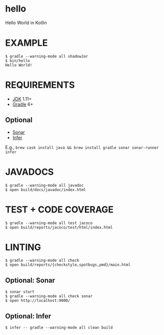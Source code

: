 # hello

Hello World in Kotlin

# EXAMPLE

```console
$ gradle --warning-mode all shadowJar
$ bin/hello
Hello World!
```

# REQUIREMENTS

* [JDK](http://www.oracle.com/technetwork/java/javase/downloads/index.html) 1.11+
* [Gradle](http://gradle.org/) 6+

## Optional

* [Sonar](http://www.sonarqube.org/)
* [Infer](http://fbinfer.com/)

E.g., `brew cask install java && brew install gradle sonar sonar-runner infer`

# JAVADOCS

```console
$ gradle --warning-mode all javadoc
$ open build/docs/javadoc/index.html
```

# TEST + CODE COVERAGE

```console
$ gradle --warning-mode all test jacoco
$ open build/reports/jacoco/test/html/index.html
```

# LINTING

```console
$ gradle --warning-mode all check
$ open build/reports/{checkstyle,spotbugs,pmd}/main.html
```

## Optional: Sonar

```console
$ sonar start
$ gradle --warning-mode all check sonar
$ open http://localhost:9000/
```

## Optional: Infer

```console
$ infer -- gradle --warning-mode all clean build
```
